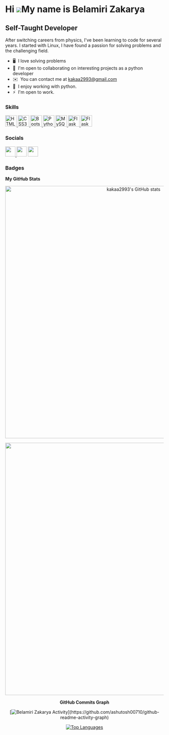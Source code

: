 Hi ![](https://user-images.githubusercontent.com/18350557/176309783-0785949b-9127-417c-8b55-ab5a4333674e.gif)My name is Belamiri Zakarya
========================================================================================================================================

Self-Taught Developer
-----------------------------

After switching careers from physics, I've been learning to code for several years. I started with Linux, I have found a passion for solving problems and the challenging field.

*   🖥️  I love solving problems
*   🤝  I'm open to collaborating on interesting projects as a python developer
*   ✉️  You can contact me at [kakaa2993@gmail.com](mailto:kakaa2993@gmail.com)
*   🚀  I enjoy working with python.
*   ⚡  I'm open to work.


### Skills

<div align="left">
<a href="https://developer.mozilla.org/en-US/docs/Glossary/HTML5" target="_blank" rel="noreferrer">
  <img src="https://cdn.jsdelivr.net/gh/devicons/devicon/icons/html5/html5-original.svg" width="36" height="36" alt="HTML5" />
</a>
<a href="https://www.w3.org/TR/CSS/#css" target="_blank" rel="noreferrer">
  <img src="https://cdn.jsdelivr.net/gh/devicons/devicon/icons/css3/css3-original.svg" width="36" height="36" alt="CSS3" />
</a>
</a>
<a href="https://getbootstrap.com/" target="_blank" rel="noreferrer">
  <img src="https://cdn.jsdelivr.net/gh/devicons/devicon/icons/bootstrap/bootstrap-original.svg" width="36" height="36" alt="Bootstrap" />
</a>
<a href="https://www.python.org/" target="_blank" rel="noreferrer">
  <img src="https://cdn.jsdelivr.net/gh/devicons/devicon/icons/python/python-original.svg" width="36" height="36" alt="Python" />

<a href="https://www.mysql.com/" target="_blank" rel="noreferrer">
  <img src="https://cdn.jsdelivr.net/gh/devicons/devicon/icons/mysql/mysql-original.svg" width="36" height="36" alt="MySQL" />
</a>
<a href="https://flask.palletsprojects.com/en/2.0.x/" target="_blank" rel="noreferrer">
  <img src="https://cdn.jsdelivr.net/gh/devicons/devicon/icons/flask/flask-original.svg" width="36" height="36" alt="Flask" />
</a>
<a href="https://git-scm.com/" target="_blank" rel="noreferrer">
  <img src="https://cdn.jsdelivr.net/gh/devicons/devicon/icons/git/git-original.svg" width="36" height="36" alt="Flask" />
</a>                                                                                                                      
</div>

### Socials

<p align="left"> <a href="https://www.github.com/kakaa2993" target="_blank" rel="noreferrer"><img src="https://cdn.jsdelivr.net/gh/devicons/devicon/icons/github/github-original.svg" width="32" height="32" />
</a>  <a href="https://www.linkedin.com/in/belamiri-zakarya/" target="_blank" rel="noreferrer"><img src="https://cdn.jsdelivr.net/gh/devicons/devicon/icons/linkedin/linkedin-original.svg" width="32" height="32" /></a> <a href="https://www.twitter.com/ZakaryaBelamiri" target="_blank" rel="noreferrer"><img src="https://cdn.jsdelivr.net/gh/devicons/devicon/icons/twitter/twitter-original.svg" width="32" height="32" /></a></p>

### Badges

<strong>My GitHub Stats</strong>
<div align="center">
<a href="http://www.github.com/kakaa2993"><img width="800" src="https://github-readme-stats.vercel.app/api?username=kakaa2993&show_icons=true&hide=&count_private=true&title_color=0891b2&text_color=ffffff&icon_color=0891b2&bg_color=1c1917&hide_border=true&show_icons=true" alt="kakaa2993's GitHub stats" /></a>

<a href="http://www.github.com/kakaa2993"><img width="800" src="https://github-readme-streak-stats.herokuapp.com/?user=kakaa2993&stroke=ffffff&background=1c1917&ring=0891b2&fire=0891b2&currStreakNum=ffffff&currStreakLabel=0891b2&sideNums=ffffff&sideLabels=ffffff&dates=ffffff&hide_border=true" /></a>

<strong>GitHub Commits Graph</strong>


[![Belamiri Zakarya Activity](https://github-readme-activity-graph.cyclic.app/graph?username=kakaa2993&theme=react-dark&stroke=ffffff&background=1c1917&ring=0891b2&fire=0891b2&currStreakNum=ffffff&currStreakLabel=0891b2&sideNums=ffffff&sideLabels=ffffff&dates=ffffff&hide_border=true")](https://github.com/ashutosh00710/github-readme-activity-graph)

<a href="https://github.com/kakaa2993" align="left"><img src="https://github-readme-stats.vercel.app/api/top-langs/?username=kakaa2993&langs_count=10&title_color=0891b2&text_color=ffffff&icon_color=0891b2&bg_color=1c1917&hide_border=true&locale=en&custom_title=Top%20%Languages" alt="Top Languages" /></a>
  </div>
